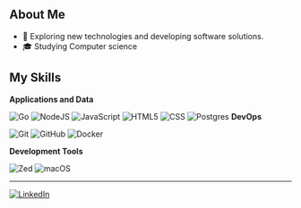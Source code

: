 
## About Me

- 🤔 Exploring new technologies and developing software solutions.
- 🎓 Studying Computer science

## My Skills

**Applications and Data**

![Go](https://img.shields.io/badge/Go-333333.svg?&logo=go&logoColor=white)
![NodeJS](https://img.shields.io/badge/Node.js-333333?logo=node.js&logoColor=white)
![JavaScript](https://img.shields.io/badge/-JavaScript-333333?style=flat&logo=javascript)
![HTML5](https://img.shields.io/badge/-HTML5-333333?style=flat&logo=HTML5)
![CSS](https://img.shields.io/badge/-CSS-333333?style=flat&logo=CSS3&logoColor=1572B6)
![Postgres](https://img.shields.io/badge/Postgres-333333.svg?logo=postgresql&logoColor=white)
**DevOps**

![Git](https://img.shields.io/badge/-Git-333333?style=flat&logo=git)
![GitHub](https://img.shields.io/badge/-GitHub-333333?style=flat&logo=github)
![Docker](https://img.shields.io/badge/-Docker-333333?style=flat&logo=docker)

**Development Tools**

![Zed](https://img.shields.io/badge/Zed-333333?logo=zedindustries&logoColor=084CCF)
![macOS](https://img.shields.io/badge/macOS-333333?logo=apple&logoColor=F0F0F0)

---

<a href="https://www.linkedin.com/in/joao-pedro-mello/" target="_blank" >![LinkedIn](https://custom-icon-badges.demolab.com/badge/LinkedIn-0A66C2?logo=linkedin-white&logoColor=fff)</a>

